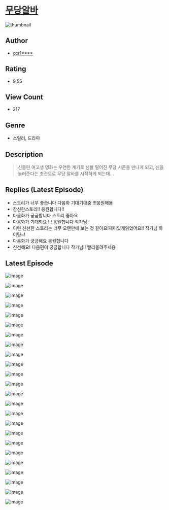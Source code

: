 # [무당알바](https://comic.naver.com/bestChallenge/list?titleId=809999)
![thumbnail](https://image-comic.pstatic.net/user_contents_data/challenge_comic/2023/05/23/292285/upload_7365415524688212018_480x623.jpeg)

## Author
- [ccr1****](https://comic.naver.com/artistTitle?id=292285)

## Rating
- 9.55

## View Count
- 217

## Genre
- 스릴러, 드라마

## Description
> 신들린 여고생 영화는 우연한 계기로 신빨 떨어진 무당 시준을 만나게 되고, 신을 눌러준다는 조건으로 무당 알바를 시작하게 되는데...

## Replies (Latest Episode)
- 스토리가 너무 좋습니다 다음화 기대기대중 !!!응원해용
- 참신한스토리!! 응원합니다!!
- 다음화가 궁금합니다 스토리 즇아요
- 다음화가 기대되요 !!! 응원합니다 작가님 !
- 이런 신선한 스토리는 너무 오랜만에 보는 것 같아요!재미있게읽었어요!! 작가님 화이팅~!
- 다음화가 궁금해요 응원합니다
- 신선해요! 다음편이 궁금합니다 작가님!! 빨리올려주세용

## Latest Episode
![image](https://image-comic.pstatic.net/user_contents_data/challenge_comic/2023/05/23/292285/upload_3761126037676963124.jpeg)

![image](https://image-comic.pstatic.net/user_contents_data/challenge_comic/2023/05/23/292285/upload_4122031920415912801.jpeg)

![image](https://image-comic.pstatic.net/user_contents_data/challenge_comic/2023/05/23/292285/upload_3919932002394322530.jpeg)

![image](https://image-comic.pstatic.net/user_contents_data/challenge_comic/2023/05/23/292285/upload_7306019897228223074.jpeg)

![image](https://image-comic.pstatic.net/user_contents_data/challenge_comic/2023/05/23/292285/upload_7077184954441295152.jpeg)

![image](https://image-comic.pstatic.net/user_contents_data/challenge_comic/2023/05/23/292285/upload_3474588922199303481.jpeg)

![image](https://image-comic.pstatic.net/user_contents_data/challenge_comic/2023/05/23/292285/upload_7148448692443689314.jpeg)

![image](https://image-comic.pstatic.net/user_contents_data/challenge_comic/2023/05/23/292285/upload_3702866413412901986.jpeg)

![image](https://image-comic.pstatic.net/user_contents_data/challenge_comic/2023/05/23/292285/upload_3762535809940863331.jpeg)

![image](https://image-comic.pstatic.net/user_contents_data/challenge_comic/2023/05/23/292285/upload_7221302307167023929.jpeg)

![image](https://image-comic.pstatic.net/user_contents_data/challenge_comic/2023/05/23/292285/upload_3761411928651949110.jpeg)

![image](https://image-comic.pstatic.net/user_contents_data/challenge_comic/2023/05/23/292285/upload_4120903856650740069.jpeg)

![image](https://image-comic.pstatic.net/user_contents_data/challenge_comic/2023/05/23/292285/upload_7017846687845605688.jpeg)

![image](https://image-comic.pstatic.net/user_contents_data/challenge_comic/2023/05/23/292285/upload_3618976759110854246.jpeg)

![image](https://image-comic.pstatic.net/user_contents_data/challenge_comic/2023/05/23/292285/upload_3617624372777793121.jpeg)

![image](https://image-comic.pstatic.net/user_contents_data/challenge_comic/2023/05/23/292285/upload_3702350535398405168.jpeg)

![image](https://image-comic.pstatic.net/user_contents_data/challenge_comic/2023/05/23/292285/upload_7147321701749503076.jpeg)

![image](https://image-comic.pstatic.net/user_contents_data/challenge_comic/2023/05/23/292285/upload_3905009439205372977.jpeg)

![image](https://image-comic.pstatic.net/user_contents_data/challenge_comic/2023/05/23/292285/upload_3616784552005154402.jpeg)

![image](https://image-comic.pstatic.net/user_contents_data/challenge_comic/2023/05/23/292285/upload_3833520069290570041.jpeg)

![image](https://image-comic.pstatic.net/user_contents_data/challenge_comic/2023/05/23/292285/upload_4048792364262896947.jpeg)

![image](https://image-comic.pstatic.net/user_contents_data/challenge_comic/2023/05/23/292285/upload_7365132752665458020.jpeg)

![image](https://image-comic.pstatic.net/user_contents_data/challenge_comic/2023/05/23/292285/upload_3847537751656510263.jpeg)

![image](https://image-comic.pstatic.net/user_contents_data/challenge_comic/2023/05/23/292285/upload_3472613302493077809.jpeg)
